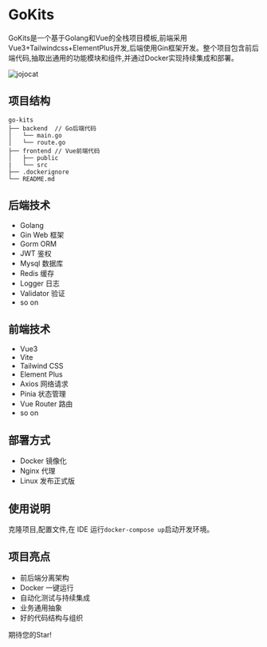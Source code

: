 # GoKits

GoKits是一个基于Golang和Vue的全栈项目模板,前端采用Vue3+Tailwindcss+ElementPlus开发,后端使用Gin框架开发。整个项目包含前后端代码,抽取出通用的功能模块和组件,并通过Docker实现持续集成和部署。


![jojocat](https://github.com/JaeHua/GoKits/assets/126366914/a86ab124-c10e-4588-b5c9-c5bc6e7abfe2)




## 项目结构

```
go-kits
├── backend  // Go后端代码
│   └── main.go
│   └── route.go
├── frontend // Vue前端代码
│   ├── public
|   └── src
├── .dockerignore
└── README.md
```

## 后端技术

- Golang 
- Gin Web 框架
- Gorm ORM
- JWT 鉴权
- Mysql 数据库
- Redis 缓存
- Logger 日志
- Validator 验证
- so on
## 前端技术 

- Vue3
- Vite
- Tailwind CSS
- Element Plus
- Axios 网络请求
- Pinia 状态管理
- Vue Router 路由
- so on

## 部署方式

- Docker 镜像化
- Nginx 代理
- Linux 发布正式版

## 使用说明

克隆项目,配置文件,在 IDE 运行`docker-compose up`启动开发环境。

## 项目亮点

- 前后端分离架构
- Docker 一键运行
- 自动化测试与持续集成
- 业务通用抽象
- 好的代码结构与组织

期待您的Star!
